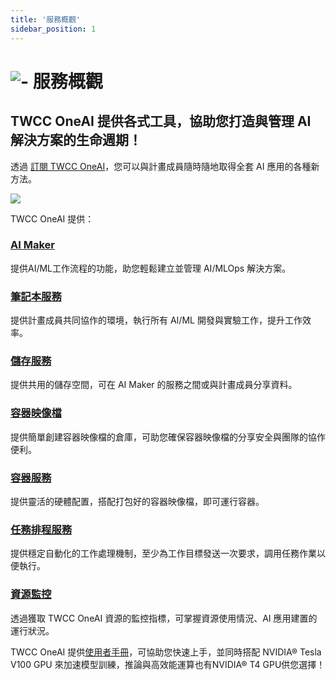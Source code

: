```yaml
---
title: '服務概觀'
sidebar_position: 1
---
```



# ![-](https://cos.twcc.ai/SYS-MANUAL/uploads/upload_a997c10eb5d383ad9ec2ae25a359f64e.png) 服務概觀


## TWCC OneAI 提供各式工具，協助您打造與管理 AI 解決方案的生命週期！


透過 [訂閱 TWCC OneAI](https://man.twcc.ai/@twccdocs/oneai-subscription-policy-zh)，您可以與計畫成員隨時隨地取得全套 AI 應用的各種新方法。

![](https://cos.twcc.ai/SYS-MANUAL/uploads/upload_17ca3bdc0b7cad474497f9ee929130ec.png)

TWCC OneAI 提供：


### [AI Maker](https://docs.oneai.twcc.ai/s/QFn7N5R-H) 

提供AI/ML工作流程的功能，助您輕鬆建立並管理 AI/MLOps 解決方案。

### [筆記本服務](https://docs.oneai.twcc.ai/s/Z8LdmjL9M)

提供計畫成員共同協作的環境，執行所有 AI/ML 開發與實驗工作，提升工作效率。

### [儲存服務](https://docs.oneai.twcc.ai/s/_F4C_EzEa)  

提供共用的儲存空間，可在 AI Maker 的服務之間或與計畫成員分享資料。

### [容器映像檔](https://docs.aimaker.twcc.ai/s/WAoPe4Au5)  

提供簡單創建容器映像檔的倉庫，可助您確保容器映像檔的分享安全與團隊的協作便利。

### [容器服務](https://docs.oneai.twcc.ai/s/yGbG4JJyi)  

提供靈活的硬體配置，搭配打包好的容器映像檔，即可運行容器。

### [任務排程服務](https://docs.oneai.twcc.ai/s/cBoaJtQicS) 

提供穩定自動化的工作處理機制，至少為工作目標發送一次要求，調用任務作業以便執行。

### [資源監控](https://docs.oneai.twcc.ai/s/gEQO9lvF8)  

透過獲取 TWCC OneAI 資源的監控指標，可掌握資源使用情況、AI 應用建置的運行狀況。

TWCC OneAI 提供[使用者手冊](https://docs.oneai.twcc.ai/s/QFn7N5R-H)，可協助您快速上手，並同時搭配 NVIDIA® Tesla V100 GPU 來加速模型訓練，推論與高效能運算也有NVIDIA® T4 GPU供您選擇！

